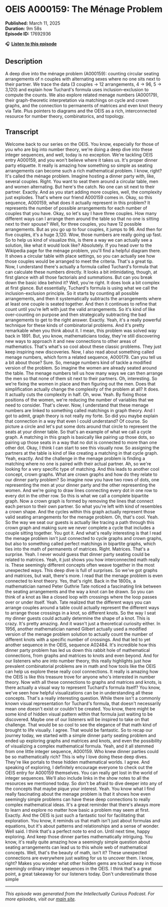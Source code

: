 # OEIS A000159: The Ménage Problem

**Published:** March 11, 2025  
**Duration:** 9m 58s  
**Episode ID:** 17692936

🎧 **[Listen to this episode](https://intellectuallycurious.buzzsprout.com/2529712/episodes/17692936-oeis-a000159-the-ménage-problem)**

## Description

A deep dive into the ménage problem (A000159): counting circular seating arrangements of n couples with alternating sexes where no one sits next to their partner. We trace the data (3 couples → 12 arrangements, 4 → 96, 5 → 3,120) and explain how Tuchard's formula uses inclusion–exclusion to compute the counts. We also explore related menage numbers (A000179), their graph-theoretic interpretation via matchings on cycle and crown graphs, and the connection to permanents of matrices and even knot theory via Tate. Plus pointers to diagrams and the OEIS as a rich, interconnected resource for number theory, combinatorics, and topology.

## Transcript

Welcome back to our series on the OEIS. You know, especially for those of you who are big into number theory, we're doing a deep dive into these integer sequences, and well, today is no exception. We're tackling OEIS entry A000159, and you won't believe where it takes us. It's proper dinner party etiquette. It really is amazing how something so simple as seating arrangements can become such a rich mathematical problem. I know, right? It's called the ménage problem. Imagine hosting a dinner party with, like, several couples. Right. You want to seat them around a circular table, men and women alternating. But here's the catch. No one can sit next to their partner. Exactly. And as you start adding more couples, well, the complexity just explodes. That's where our friend A000159 comes in. Okay, so this sequence, A000159, what does it actually represent in this problem? It represents the number of possible arrangements for each number of couples that you have. Okay, so let's say I have three couples. How many different ways can I arrange them around the table so that no one is sitting next to their spouse? Well, for three couples, you have 12 possible arrangements. But as you go up to four couples, it jumps to 96. And then for five couples, it's a huge 3,120. Wow, those numbers are really going up fast. So to help us kind of visualize this, is there a way we can actually see a solution, like what it would look like? Absolutely. If you head over to the Wikipedia page for the ménage problem, you'll find a helpful diagram there. It shows a circular table with place settings, so you can actually see how those couples would be arranged to meet the criteria. That's a great tip. Now, I understand there's actually a formula called Tuchard's formula that can calculate these numbers directly. It looks a bit intimidating, though, at first glance with all those factorials and summations. But can you break down the basic idea behind it? Well, you're right. It does look a bit complex at first glance. But essentially, Tuchard's formula is using what we call the inclusion-exclusion principle. So it starts by counting all possible arrangements, and then it systematically subtracts the arrangements where at least one couple is seated together. And then it continues to refine that count until you're left with just the valid arrangements. So it's kind of like over-counting on purpose and then strategically subtracting the bad arrangements to get to the right answer. Exactly. Yeah, it's a really powerful technique for these kinds of combinatorial problems. And it's pretty remarkable when you think about it. I mean, this problem was solved way back in 1891. But, you know, mathematicians today, they're still discovering new ways to approach it and new connections to other areas of mathematics. That's what's so cool about these classic problems. They just keep inspiring new discoveries. Now, I also read about something called menage numbers, which form a related sequence, A000179. Can you tell us a bit about those? Sure. So, menage numbers kind of tackle a modified version of the problem. So imagine the women are already seated around the table. The menage numbers tell us how many ways we can then arrange the men so that none of them sit next to their partners. Oh, interesting. So we're fixing the women in place and then figuring out the men. Does that simplification actually change the complexity of the problem at all? It does. It actually cuts the complexity in half. Oh, wow. Yeah. By fixing those positions of the women, we're reducing the number of variables that we need to consider. That's clever. Now, I understand that these menage numbers are linked to something called matchings in graph theory. And I got to admit, graph theory is not really my forte. So did you maybe explain that connection in a way that even I could understand? Of course. So picture a circle and let's put some dots around that circle to represent the seats at your dinner table. So that's an example of what we call a cycle graph. A matching in this graph is basically like pairing up those dots, so pairing up those seats in a way that no dot is connected to more than one other dot. Okay, I think I can start to see this visually now. So assigning the partners at the table is kind of like creating a matching in that cycle graph. Yeah, exactly. And the challenge in the menage problem is finding a matching where no one is paired with their actual partner. Ah, so we're looking for a very specific type of matching. And this leads to another cool concept, crown graphs. What are crown graphs and how do they relate to our dinner party problem? So imagine now you have two rows of dots, one representing the men at your dinner party and the other representing the women. And we're going to draw lines connecting every dot in one row to every dot in the other row. So this is what we call a complete bipartite graph. Now a crown graph is formed by removing the lines that connect each person to their own partner. So what you're left with kind of resembles a crown shape. And the cycles within this graph actually represent those valid seating arrangements for the menage problem. Oh, that's cool. Yeah. So the way we seat our guests is actually like tracing a path through this crown graph and making sure we never complete a cycle that includes a couple sitting together. You got it. And what's really interesting is that I read the menage problem isn't just connected to cycle graphs and crown graphs, but also to something called perfect matchings in bipartite graphs, which ties into the math of permanents of matrices. Right. Matrices. That's a surprise. Yeah. I never would guess that dinner party seating could be related to matrices. Yeah, it just shows you how interconnected math really is. These seemingly different concepts often weave together in the most unexpected ways. This deep dive is full of surprises. So we've got graphs and matrices, but wait, there's more. I read that the menage problem is even connected to knot theory. Yes, that's right. Back in the 1800s, a mathematician named Peter Guthrie Tate noticed a fascinating link between the seating arrangements and the way a knot can be drawn. So you can think of a knot as like a closed loop with crossings where the loop passes over or under itself. Yeah. Tate realized that the different ways you can arrange couples around a table could actually represent the different ways to arrange those crossings in a knot, so different knots. So the way I seat my dinner guests could actually determine the shape of a knot. This is crazy. It's pretty amazing. And it wasn't just a theoretical curiosity either. In 1956, another mathematician named Gilbert actually used a modified version of the menage problem solution to actually count the number of different knots with a specific number of crossings. And that led to yet another sequence in the OEIS, sequence A02484. It's incredible how this dinner party problem has led us down this rabbit hole of mathematical connections, from graphs and matrices to knots and even beyond. And for our listeners who are into number theory, this really highlights just how prevalent combinatorial problems are in math and how tools like the OEIS can help us explore these really cool connections. It really is amazing how the OEIS is like this treasure trove for anyone who's interested in number theory. Now with all these connections to graphs and matrices and knots, is there actually a visual way to represent Tuchard's formula itself? You know, we've seen how helpful visualizations can be in understanding all these concepts. That's a really interesting question. While there isn't a commonly known visual representation for Tuchard's formula, that doesn't necessarily mean one doesn't exist or couldn't be created. You know, there might be some kind of hidden visual pattern within that formula just waiting to be discovered. Maybe one of our listeners will be inspired to take on that challenge. That would be so cool to see the elegance of that math kind of brought to life visually. I agree. That would be fantastic. So to recap our journey today, we started with a simple dinner party seating problem and ended up exploring graphs and matrices and knots, and even the possibility of visualizing a complex mathematical formula. Yeah, and it all stemmed from one little integer sequence, A000159. Who knew dinner parties could be so mathematically rich? This is why I love doing these deep dives. They're like portals to these hidden mathematical worlds. I agree. And speaking of exploring, I definitely encourage everyone to check out the OEIS entry for A000159 themselves. You can really get lost in the world of integer sequences. We'll also include links in the show notes to all the resources we mentioned today. So don't be afraid to dive deeper into any of the concepts that maybe pique your interest. Yeah. You know what I find really fascinating about the menage problem is that it shows how even seemingly simple problems can have these deep connections to really complex mathematical ideas. It's a great reminder that there's always more to learn and explore no matter how basic a problem may seem at first. Exactly. And the OEIS is just such a fantastic tool for facilitating that exploration. You know, it reminds us that math isn't just about formulas and equations, but it's about patterns and relationships and a sense of wonder. Well said. I think that's a perfect note to end on. Until next time, happy exploring. And keep those dinner parties mathematically intriguing. You know, it's really quite amazing how a seemingly simple question about seating arrangements can lead us to this whole web of mathematical concepts. Well, that's the beauty of math, isn't it? These unexpected connections are everywhere just waiting for us to uncover them. I know, right? Makes you wonder what other hidden gems are tucked away in those seemingly ordinary integer sequences in the OEIS. I think that's a great point, a great takeaway for our listeners today. Don't underestimate those simple

---
*This episode was generated from the Intellectually Curious Podcast. For more episodes, visit our [main site](https://intellectuallycurious.buzzsprout.com).*

